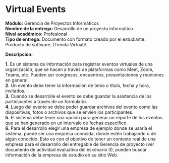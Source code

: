 # Virtual Events

**Módulo:** Gerencia de Proyectos Informáticos\
**Nombre de la entrega:** Desarrollo de un proyecto informático\
**Nivel académico:** Profesional\
**Tipo de entrega:** Documento con formato creado por el estudiante. Producto de software. (Tienda Virtual)\

**Descripcion:**

**1.** Es un sistema de información para registrar eventos virtuales de una organización, que se hacen a través de plataformas como Meet, Zoom, Teams, etc. Pueden ser congresos, encuentros, presentaciones y reuniones en general.\
**2.** Un evento debe tener la información de tema o título, fecha y hora, invitados.\
**3.** Cuando se desarrolle el evento se debe guardar la asistencia de los participantes a través de un formulario.\
**4.** Luego del evento se debe poder guardar archivos del evento como las diapositivas, fotos o archivos que se envíen los participantes.\
**5.** El sistema debe tener una opción para generar un reporte de los eventos que se han generado en un intervalo de fechas específico.\
**6.** Para el desarrollo elegir una empresa de ejemplo donde se usaría el sistema, puede ser una empresa conocida, dónde estén trabajando o de algún conocido. Esto es con el objetivo de tener un contexto real de una empresa para el desarrollo del entregable de Gerencia de proyecto (ver documento de actividad evaluativa del escenario 3), pueden buscar información de la empresa de estudio en su sitio Web.
